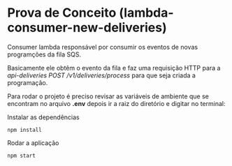 # Prova de Conceito (lambda-consumer-new-deliveries)

Consumer lambda responsável por consumir os eventos de novas programções da fila SQS.

Basicamente ele obtêm o evento da fila e faz uma requisição HTTP para a *api-deliveries POST /v1/deliveries/process* para que seja criada a programação.

Para rodar o projeto é preciso revisar as variáveis de ambiente que se encontram no arquivo **.env** depois ir a raiz do diretório e digitar no terminal:

Instalar as dependências
`````shellscript
npm install
`````

Rodar a aplicação
`````shellscript
npm start
`````
